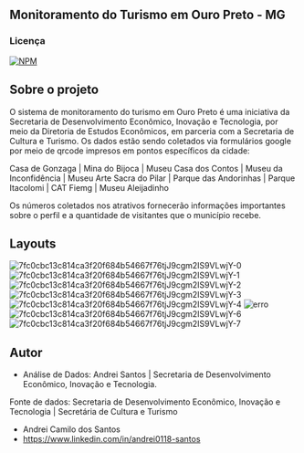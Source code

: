 ## Monitoramento do Turismo em Ouro Preto - MG

### Licença  

[![NPM](https://img.shields.io/npm/l/react)](https://github.com/andrei0118/gn-vendas/blob/master/LICENSE)

## Sobre o projeto

O sistema de monitoramento do turismo em Ouro Preto é uma iniciativa da Secretaria de Desenvolvimento Econômico, Inovação e Tecnologia, por meio da Diretoria de Estudos Econômicos, em parceria com a Secretaria de Cultura e Turismo.
Os dados estão sendo coletados via formulários google por meio de qrcode impresos em pontos específicos da cidade: 

Casa de Gonzaga | Mina do Bijoca | Museu Casa dos Contos | Museu da Inconfidência 
| Museu Arte Sacra do Pilar | Parque das Andorinhas | Parque Itacolomi | CAT Fiemg | Museu  Aleijadinho 

Os números coletados nos atrativos fornecerão informações importantes sobre o perfil e a quantidade de visitantes que o município recebe.



##  Layouts  

![7fc0cbc13c814ca3f20f684b54667f76tjJ9cgm2IS9VLwjY-0](https://github.com/andrei0118/Monitoramento-Turismo-Powerbi/assets/75299828/4609db77-90e9-4b81-bec7-aac3318032b9)
![7fc0cbc13c814ca3f20f684b54667f76tjJ9cgm2IS9VLwjY-1](https://github.com/andrei0118/Monitoramento-Turismo-Powerbi/assets/75299828/af2eeb67-a333-4ca2-a079-9750a8615043)
![7fc0cbc13c814ca3f20f684b54667f76tjJ9cgm2IS9VLwjY-2](https://github.com/andrei0118/Monitoramento-Turismo-Powerbi/assets/75299828/b13e512a-32f9-4f87-933d-837aadb0d038)
![7fc0cbc13c814ca3f20f684b54667f76tjJ9cgm2IS9VLwjY-3](https://github.com/andrei0118/Monitoramento-Turismo-Powerbi/assets/75299828/fac305d3-b3e8-4286-b9a5-c53ca9ee124a)
![7fc0cbc13c814ca3f20f684b54667f76tjJ9cgm2IS9VLwjY-4](https://github.com/andrei0118/Monitoramento-Turismo-Powerbi/assets/75299828/2cd4ba9d-4e5b-4019-80fa-6fb161f035e9)
![erro](https://github.com/andrei0118/Monitoramento-Turismo-Powerbi/assets/75299828/838bbb59-b866-478d-958b-cde55b33ec71)
![7fc0cbc13c814ca3f20f684b54667f76tjJ9cgm2IS9VLwjY-6](https://github.com/andrei0118/Monitoramento-Turismo-Powerbi/assets/75299828/e5690811-5f4a-4322-b34b-2861ba744fbc)
![7fc0cbc13c814ca3f20f684b54667f76tjJ9cgm2IS9VLwjY-7](https://github.com/andrei0118/Monitoramento-Turismo-Powerbi/assets/75299828/54dd146e-6c30-4760-832d-1616b18cfa6e)

## Autor

- Análise de Dados: Andrei Santos | Secretaria de Desenvolvimento Econômico, Inovação e Tecnologia. 

Fonte de dados: Secretaria de Desenvolvimento Econômico, Inovação e Tecnologia | Secretária de Cultura e Turismo

- Andrei Camilo dos Santos
- https://www.linkedin.com/in/andrei0118-santos


